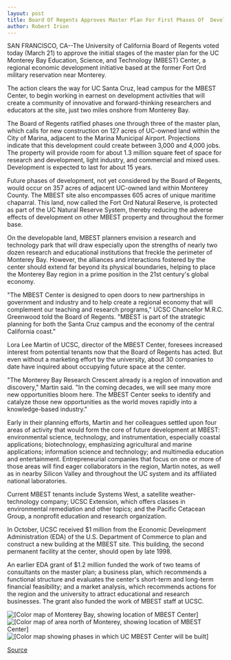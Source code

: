 ```yaml
---
layout: post
title: Board Of Regents Approves Master Plan For First Phases Of  Development At The UC MBEST Center
author: Robert Irion
---
```


SAN FRANCISCO, CA--The University of California Board of Regents  voted today (March 21) to approve the initial stages of the master  plan for the UC Monterey Bay Education, Science, and Technology  (MBEST) Center, a regional economic development initiative based at  the former Fort Ord military reservation near Monterey.

The action clears the way for UC Santa Cruz, lead campus for  the MBEST Center, to begin working in earnest on development  activities that will create a community of innovative and forward-thinking researchers and educators at the site, just two  miles onshore from Monterey Bay.

The Board of Regents ratified phases one through three of the  master plan, which calls for new construction on 127 acres of UC-owned land within the City of Marina, adjacent to the Marina  Municipal Airport. Projections indicate that this development could  create between 3,000 and 4,000 jobs. The property will provide  room for about 1.3 million square feet of space for research and  development, light industry, and commercial and mixed uses.  Development is expected to last for about 15 years.

Future phases of development, not yet considered by the Board  of Regents, would occur on 357 acres of adjacent UC-owned land  within Monterey County. The MBEST site also encompasses 605 acres  of unique maritime chaparral. This land, now called the Fort Ord  Natural Reserve, is protected as part of the UC Natural Reserve  System, thereby reducing the adverse effects of development on  other MBEST property and throughout the former base.

On the developable land, MBEST planners envision a research  and technology park that will draw especially upon the strengths of  nearly two dozen research and educational institutions that freckle  the perimeter of Monterey Bay. However, the alliances and  interactions fostered by the center should extend far beyond its  physical boundaries, helping to place the Monterey Bay region in a  prime position in the 21st century's global economy.

"The MBEST Center is designed to open doors to new  partnerships in government and industry and to help create a  regional economy that will complement our teaching and research  programs," UCSC Chancellor M.R.C. Greenwood told the Board of  Regents. "MBEST is part of the strategic planning for both the Santa  Cruz campus and the economy of the central California coast."

Lora Lee Martin of UCSC, director of the MBEST Center,  foresees increased interest from potential tenants now that the  Board of Regents has acted. But even without a marketing effort by  the university, about 30 companies to date have inquired about  occupying future space at the center.

"The Monterey Bay Research Crescent already is a region of  innovation and discovery," Martin said. "In the coming decades, we  will see many more new opportunities bloom here. The MBEST Center  seeks to identify and catalyze those new opportunities as the world  moves rapidly into a knowledge-based industry."

Early in their planning efforts, Martin and her colleagues  settled upon four areas of activity that would form the core of  future development at MBEST: environmental science, technology,  and instrumentation, especially coastal applications; biotechnology,  emphasizing agricultural and marine applications; information  science and technology; and multimedia education and entertainment.  Entrepreneurial companies that focus on one or more of those areas  will find eager collaborators in the region, Martin notes, as well as  in nearby Silicon Valley and throughout the UC system and its  affiliated national laboratories.

Current MBEST tenants include Systems West, a satellite  weather-technology company; UCSC Extension, which offers classes  in environmental remediation and other topics; and the Pacific  Cetacean Group, a nonprofit education and research organization.

In October, UCSC received $1 million from the Economic  Development Administration (EDA) of the U.S. Department of  Commerce to plan and construct a new building at the MBEST site.  This building, the second permanent facility at the center, should  open by late 1998.

An earlier EDA grant of $1.2 million funded the work of two  teams of consultants on the master plan; a business plan, which  recommends a functional structure and evaluates the center's short-term and long-term financial feasibility; and a market  analysis, which recommends actions for the region and the  university to attract educational and research businesses. The grant  also funded the work of MBEST staff at UCSC.

![\[Color map of Monterey Bay, showing location of MBEST Center\]][1]
![\[Color map of area north of Monterey, showing location of MBEST Center\]][2]
![\[Color map showing phases in which UC MBEST Center will be built\]][3]

[1]: http://www1.ucsc.edu/oncampus/art/mbest.map2r.gif
[2]: http://www1.ucsc.edu/oncampus/art/mbest.map6L.gif
[3]: http://www1.ucsc.edu/oncampus/art/mbest.map10L.gif

[Source](http://www1.ucsc.edu/news_events/press_releases/archive/96-97/03-97/032197-Regents_approve_mas.html "Permalink to 032197-Regents_approve_mas")
